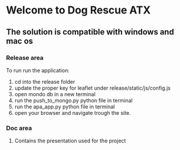# Welcome to Dog Rescue ATX

## The solution is compatible with windows and mac os

### Release area
To run run the application:
1. cd into the release folder
2. update the proper key for leaflet under release/static/js/config.js
3. open mondo db in a new terminal
4. run the push_to_mongo.py python file in terminal
5. run the apa_app.py python file in terminal
6. open your browser and navigate trough the site.

### Doc area

1. Contains the presentation used for the project
